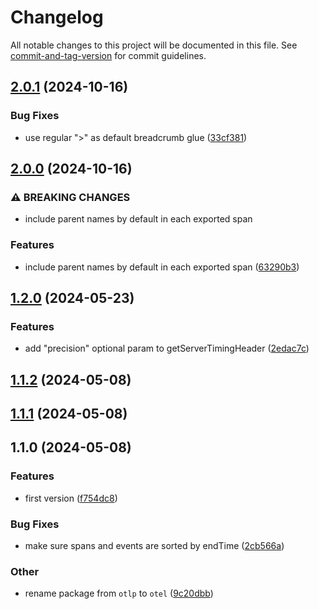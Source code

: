 # Changelog

All notable changes to this project will be documented in this file. See [commit-and-tag-version](https://github.com/absolute-version/commit-and-tag-version) for commit guidelines.

## [2.0.1](https://github.com/esroyo/opentelemetry-server-timing-span-exporter/compare/v2.0.0...v2.0.1) (2024-10-16)


### Bug Fixes

* use regular ">" as default breadcrumb glue ([33cf381](https://github.com/esroyo/opentelemetry-server-timing-span-exporter/commit/33cf38171fdf85d672f9fcac1d71dea1fe7222ba))

## [2.0.0](https://github.com/esroyo/opentelemetry-server-timing-span-exporter/compare/v1.2.0...v2.0.0) (2024-10-16)


### ⚠ BREAKING CHANGES

* include parent names by default in each exported span

### Features

* include parent names by default in each exported span ([63290b3](https://github.com/esroyo/opentelemetry-server-timing-span-exporter/commit/63290b3cba1e4a367b8e945f75d875f0c835017b))

## [1.2.0](https://github.com/esroyo/opentelemetry-server-timing-span-exporter/compare/v1.1.2...v1.2.0) (2024-05-23)


### Features

* add "precision" optional param to getServerTimingHeader ([2edac7c](https://github.com/esroyo/opentelemetry-server-timing-span-exporter/commit/2edac7ca3a0821c9657414512943a38f333063c1))

## [1.1.2](https://github.com/esroyo/opentelemetry-server-timing-span-exporter/compare/v1.1.1...v1.1.2) (2024-05-08)

## [1.1.1](https://github.com/esroyo/opentelemetry-server-timing-span-exporter/compare/v1.1.0...v1.1.1) (2024-05-08)

## 1.1.0 (2024-05-08)


### Features

* first version ([f754dc8](https://github.com/esroyo/opentelemetry-server-timing-span-exporter/commit/f754dc8588fee3e8824c470fe82cda730e0072b1))


### Bug Fixes

* make sure spans and events are sorted by endTime ([2cb566a](https://github.com/esroyo/opentelemetry-server-timing-span-exporter/commit/2cb566ad07832e58c3a83c38450efb6182dd6439))


### Other

* rename package from `otlp` to `otel` ([9c20dbb](https://github.com/esroyo/opentelemetry-server-timing-span-exporter/commit/9c20dbb00c1c77a16bd4d40573d1137d4a3a8899))
